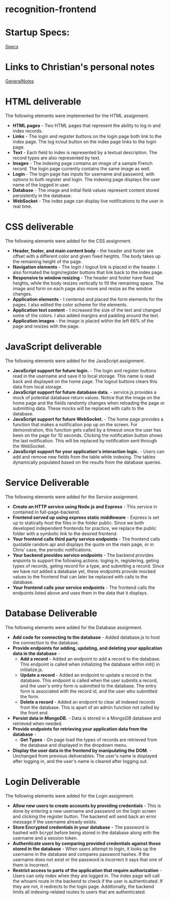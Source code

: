 # recognition-frontend

# Startup Specs:

[Specs](startupSpec.md)

# Links to Christian's personal notes

[GeneralNotes](/notes.md)

# HTML deliverable

The following elements were implemented for the HTML assignment.

- **HTML pages** - Two HTML pages that represent the ability to log in and index records.
- **Links** - The login and register buttons on the login page both link to the index page. The log in/out button on the index page links to the login page.
- **Text** - Each field to index is represented by a textual description. The record types are also represented by text.
- **Images** - The indexing page contains an image of a sample French record. The login page currently contains the same image as well.
- **Login** - The login page has inputs for username and password, with options to both register and login. The indexing page displays the user name of the logged in user.
- **Database** - The image and initial field values represent content stored persistently in the database.
- **WebSocket** - The index page can display live notifications to the user in real time.

# CSS deliverable

The following elements were added for the CSS assignment.

- **Header, footer, and main content body** - the header and footer are offset with a different color and given fixed heights. The body takes up the remaining height of the page.
- **Navigation elements** - The login / logout link is placed in the header. I also formated the login/register buttons that link back to the index page.
- **Responsive to window resizing** - The header and footer have fixed heights, while the body resizes vertically to fill the remaining space. The image and form on each page also move and resize as the window changes.
- **Application elements** - I centered and placed the form elements for the pages. I also edited the color scheme for the elements.
- **Application text content** - I increased the size of the text and changed some of the colors. I also added margins and padding around the text.
- **Application images** - the image is placed within the left 66% of the page and resizes with the page.

# JavaScript deliverable

The following elements were added for the JavaScript assignment.

- **JavaScript support for future login.** - The login and register buttons read in the username and save it to local storage. This name is read back and displayed on the home page. The logout buttons clears this data from local storage.
- **JavaScript support for future database data.** - service.js provides a mock of potential database return values. Notice that the image on the home page and the fields randomly changes when reloading the page or submitting data. These mocks will be replaced with calls to the database.
- **JavaScript support for future WebSocket.** - The home page provides a function that makes a notification pop up on the screen. For demonstration, this function gets called by a timeout once the user has been on the page for 10 seconds. Clicking the notification button shows the last notification. This will be replaced by notification sent through the WebSocket.
- **JavaScript support for your application's interaction logic.** - Users can add and remove new fields from the table while indexing. The tables dynamically populated based on the results from the database queries.

# Service Deliverable

The following elements were added for the Service assignment.

- **Create an HTTP service using Node.js and Express** - This service in contained in full-page-backend.
- **Frontend served up using express static middleware** - Express is set up to statically host the files in the folder public. Since we both developed independent frontends for practice, we replace the public folder with a symbolic link to the desired frontend.
- **Your frontend calls third party service endpoints** - The frontend calls quotable random api and displays the quote on the main page, or in Chris' case, the periodic notifications.
- **Your backend provides service endpoints** - The backend provides enpoints to support the following actions: loging in, registering, geting types of records, geting record for a type, and submiting a record. Since we have not added a database yet, these endpoints provide mocked values to the frontend that can later be replaced with calls to the database.
- **Your frontend calls your service endpoints** - The frontend calls the endpoints listed above and uses them in the data that it displays.

# Database Deliverable

The following elements were added for the Database assignment.

- **Add code for connecting to the database** - Added database.js to host the connection to the database.
- **Provide endpoints for adding, updating, and deleting your application data in the database** -
  - **Add a record** - Added an endpoint to add a record to the database. This endpoint is called when initializing the database within init() in initialize.js.
  - **Update a record** - Added an endpoint to update a record in the database. This endpoint is called when the user submits a record, and the user's entry form is submitted to the database. The entry form is associated with the record id, and the user who submitted the form.
  - **Delete a record** - Added an endpoint to clear all indexed records from the database. This is apart of an admin function not called by the front end.
- **Persist data in MongoDB.** - Data is stored in a MongoDB database and retrieved when needed.
- **Provide endpoints for retrieving your application data from the database** -
  - **Get Types** - On page load the types of records are retrieved from the database and displayed in the dropdown menu.
- **Display the user data in the frontend by manipulating the DOM.** - Unchanged from previous deliverables. The user's name is displayed after logging in, and the user's name is cleared after logging out.

# Login Deliverable

The following elements were added for the Login assignment.

- **Allow new users to create accounts by providing credentials** - This is done by entering a new username and password on the login screen and clicking the register button. The backend will send back an error message if the username already exists.
- **Store Encrypted credentials in your database** - The password is hashed with bcrypt before being stored in the database along with the username and a session token.
- **Authenticate users by comparing provided credentials against those stored in the database** - When users attempt to login, it looks up the username in the database and compares password hashes. If the username does not exist or the password is incorrect it says that one of them is incorrect. 
- **Restrict access to parts of the application that require authorization** - Users can only index when they are logged in. The index page will call the whoami route in the backend to check if the user is authenticated. If they are not, it redirects to the login page. Additionally, the backend limits all indexing-related routes to users that are authenticated.

